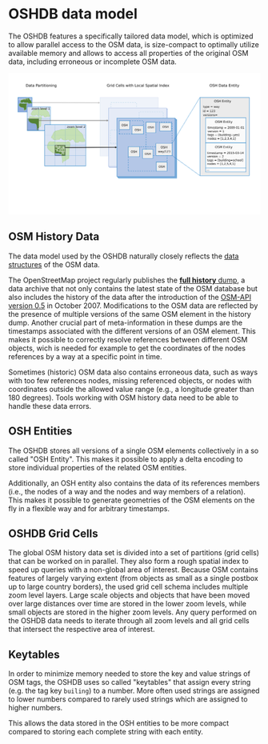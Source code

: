 OSHDB data model
================

The OSHDB features a specifically tailored data model, which is optimized to allow parallel access to the OSM data, is size-compact to optimally utilize available memory and allows to access all properties of the original OSM data, including erroneous or incomplete OSM data.

![schematic overview of the OSHDB data model](data-model.svg)

OSM History Data
----------------

The data model used by the OSHDB naturally closely reflects the [data structures](https://wiki.openstreetmap.org/wiki/Elements) of the OSM data.

The OpenStreetMap project regularly publishes the [**full history** dump](https://wiki.openstreetmap.org/wiki/Planet.osm/full), a data archive that not only contains the latest state of the OSM database but also includes the history of the data after the introduction of the [OSM-API version 0.5](https://wiki.openstreetmap.org/wiki/API_0.5) in October 2007. Modifications to the OSM data are reflected by the presence of multiple versions of the same OSM element in the history dump. Another crucial part of meta-information in these dumps are the timestamps associated with the different versions of an OSM element. This makes it possible to correctly resolve references between different OSM objects, wich is needed for example to get the coordinates of the nodes references by a way at a specific point in time.

Sometimes (historic) OSM data also contains erroneous data, such as ways with too few references nodes, missing referenced objects, or nodes with coordinates outside the allowed value range (e.g., a longitude greater than 180 degrees). Tools working with OSM history data need to be able to handle these data errors.

OSH Entities
------------

The OSHDB stores all versions of a single OSM elements collectively in a so called "OSH Entity". This makes it possible to apply a delta encoding to store individual properties of the related OSM entities.

Additionally, an OSH entity also contains the data of its references members (i.e., the nodes of a way and the nodes and way members of a relation). This makes it possible to generate geometries of the OSM elements on the fly in a flexible way and for arbitrary timestamps.

OSHDB Grid Cells
----------------

The global OSM history data set is divided into a set of partitions (grid cells) that can be worked on in parallel. They also form a rough spatial index to speed up queries with a non-global area of interest. Because OSM contains features of largely varying extent (from objects as small as a single postbox up to large country borders), the used grid cell schema includes multiple zoom level layers. Large scale objects and objects that have been moved over large distances over time are stored in the lower zoom levels, while small objects are stored in the higher zoom levels. Any query performed on the OSHDB data needs to iterate through all zoom levels and all grid cells that intersect the respective area of interest.

Keytables
---------

In order to minimize memory needed to store the key and value strings of OSM tags, the OSHDB uses so called "keytables" that assign every string (e.g. the tag key `builing`) to a number. More often used strings are assigned to lower numbers compared to rarely used strings which are assigned to higher numbers.

This allows the data stored in the OSH entities to be more compact compared to storing each complete string with each entity.